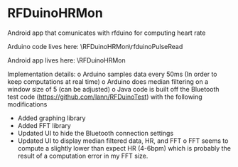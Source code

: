 # RFDuinoHRMon
Android app that comunicates with rfduino for computing heart rate

Arduino code lives here:
 \RFDuinoHRMon\rfduinoPulseRead

Android app lives here:
 \RFDuinoHRMon

Implementation details:
o Arduino samples data every 50ms (In order to keep computations at real time)
o Arduino does median filtering on a window size of 5 (can be adjusted)
o Java code is built off the Bluetooth test code (https://github.com/lann/RFDuinoTest) with the following modifications
   + Added graphing library
   + Added FFT library
   + Updated UI to hide the Bluetooth connection settings
   + Updated UI to display median filtered data, HR, and FFT
o FFT seems to compute a slightly lower than expect HR (4-6bpm) which is probably the result
 of a computation error in my FFT size.
